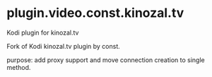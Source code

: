 # plugin.video.const.kinozal.tv
Kodi plugin for kinozal.tv


Fork of Kodi kinozal.tv plugin by const.

purpose: add proxy support and  move connection creation to single method.
